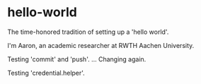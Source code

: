 # hello-world
The time-honored tradition of setting up a 'hello world'.

I'm Aaron, an academic researcher at RWTH Aachen University.

Testing 'commit' and 'push'. ... Changing again.

Testing 'credential.helper'.
